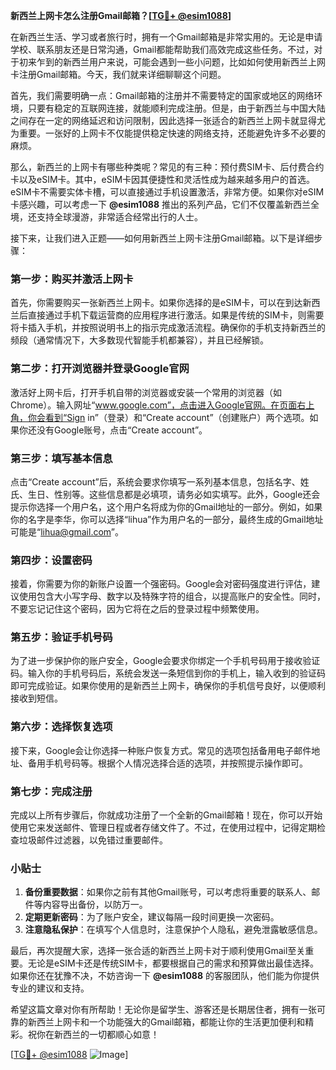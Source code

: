 **新西兰上网卡怎么注册Gmail邮箱？[[TG💪+ @esim1088](https://t.me/s/esim1088)]**

在新西兰生活、学习或者旅行时，拥有一个Gmail邮箱是非常实用的。无论是申请学校、联系朋友还是日常沟通，Gmail都能帮助我们高效完成这些任务。不过，对于初来乍到的新西兰用户来说，可能会遇到一些小问题，比如如何使用新西兰上网卡注册Gmail邮箱。今天，我们就来详细聊聊这个问题。

首先，我们需要明确一点：Gmail邮箱的注册并不需要特定的国家或地区的网络环境，只要有稳定的互联网连接，就能顺利完成注册。但是，由于新西兰与中国大陆之间存在一定的网络延迟和访问限制，因此选择一张适合的新西兰上网卡就显得尤为重要。一张好的上网卡不仅能提供稳定快速的网络支持，还能避免许多不必要的麻烦。

那么，新西兰的上网卡有哪些种类呢？常见的有三种：预付费SIM卡、后付费合约卡以及eSIM卡。其中，eSIM卡因其便捷性和灵活性成为越来越多用户的首选。eSIM卡不需要实体卡槽，可以直接通过手机设置激活，非常方便。如果你对eSIM卡感兴趣，可以考虑一下 **@esim1088** 推出的系列产品，它们不仅覆盖新西兰全境，还支持全球漫游，非常适合经常出行的人士。

接下来，让我们进入正题——如何用新西兰上网卡注册Gmail邮箱。以下是详细步骤：

### 第一步：购买并激活上网卡

首先，你需要购买一张新西兰上网卡。如果你选择的是eSIM卡，可以在到达新西兰后直接通过手机下载运营商的应用程序进行激活。如果是传统的SIM卡，则需要将卡插入手机，并按照说明书上的指示完成激活流程。确保你的手机支持新西兰的频段（通常情况下，大多数现代智能手机都兼容），并且已经解锁。

### 第二步：打开浏览器并登录Google官网

激活好上网卡后，打开手机自带的浏览器或安装一个常用的浏览器（如Chrome）。输入网址“www.google.com”，点击进入Google官网。在页面右上角，你会看到“Sign in”（登录）和“Create account”（创建账户）两个选项。如果你还没有Google账号，点击“Create account”。

### 第三步：填写基本信息

点击“Create account”后，系统会要求你填写一系列基本信息，包括名字、姓氏、生日、性别等。这些信息都是必填项，请务必如实填写。此外，Google还会提示你选择一个用户名，这个用户名将成为你的Gmail地址的一部分。例如，如果你的名字是李华，你可以选择“lihua”作为用户名的一部分，最终生成的Gmail地址可能是“lihua@gmail.com”。

### 第四步：设置密码

接着，你需要为你的新账户设置一个强密码。Google会对密码强度进行评估，建议使用包含大小写字母、数字以及特殊字符的组合，以提高账户的安全性。同时，不要忘记记住这个密码，因为它将在之后的登录过程中频繁使用。

### 第五步：验证手机号码

为了进一步保护你的账户安全，Google会要求你绑定一个手机号码用于接收验证码。输入你的手机号码后，系统会发送一条短信到你的手机上，输入收到的验证码即可完成验证。如果你使用的是新西兰上网卡，确保你的手机信号良好，以便顺利接收到短信。

### 第六步：选择恢复选项

接下来，Google会让你选择一种账户恢复方式。常见的选项包括备用电子邮件地址、备用手机号码等。根据个人情况选择合适的选项，并按照提示操作即可。

### 第七步：完成注册

完成以上所有步骤后，你就成功注册了一个全新的Gmail邮箱！现在，你可以开始使用它来发送邮件、管理日程或者存储文件了。不过，在使用过程中，记得定期检查垃圾邮件过滤器，以免错过重要邮件。

### 小贴士

1. **备份重要数据**：如果你之前有其他Gmail账号，可以考虑将重要的联系人、邮件等内容导出备份，以防万一。
2. **定期更新密码**：为了账户安全，建议每隔一段时间更换一次密码。
3. **注意隐私保护**：在填写个人信息时，注意保护个人隐私，避免泄露敏感信息。

最后，再次提醒大家，选择一张合适的新西兰上网卡对于顺利使用Gmail至关重要。无论是eSIM卡还是传统SIM卡，都要根据自己的需求和预算做出最佳选择。如果你还在犹豫不决，不妨咨询一下 **@esim1088** 的客服团队，他们能为你提供专业的建议和支持。

希望这篇文章对你有所帮助！无论你是留学生、游客还是长期居住者，拥有一张可靠的新西兰上网卡和一个功能强大的Gmail邮箱，都能让你的生活更加便利和精彩。祝你在新西兰的一切都顺心如意！

[[TG💪+ @esim1088](https://t.me/s/esim1088) ![Image](https://i.postimg.cc/4NQfJmqS/Snipaste-2025-05-13-00-14-12.png)]